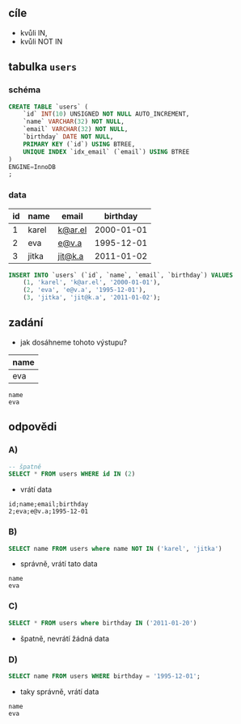 ## cíle

 - kvůli IN,
 - kvůli NOT IN

## tabulka `users`

### schéma

```sql
CREATE TABLE `users` (
	`id` INT(10) UNSIGNED NOT NULL AUTO_INCREMENT,
	`name` VARCHAR(32) NOT NULL,
	`email` VARCHAR(32) NOT NULL,
	`birthday` DATE NOT NULL,
	PRIMARY KEY (`id`) USING BTREE,
	UNIQUE INDEX `idx_email` (`email`) USING BTREE
)
ENGINE=InnoDB
;
```

### data

| id  | name  | email   | birthday   |
|-----|-------|---------|------------|
| 1   | karel | k@ar.el | 2000-01-01 |
| 2   | eva   | e@v.a   | 1995-12-01 |
| 3   | jitka | jit@k.a | 2011-01-02 |

```sql
INSERT INTO `users` (`id`, `name`, `email`, `birthday`) VALUES
	(1, 'karel', 'k@ar.el', '2000-01-01'),
	(2, 'eva', 'e@v.a', '1995-12-01'),
	(3, 'jitka', 'jit@k.a', '2011-01-02');
```

## zadání

- jak dosáhneme tohoto výstupu?

| name |
|------|
| eva  |

```
name
eva
```

## odpovědi

### A)

```sql
-- špatně
SELECT * FROM users WHERE id IN (2) 
```

- vrátí data

```
id;name;email;birthday
2;eva;e@v.a;1995-12-01
```

### B)

```sql
SELECT name FROM users where name NOT IN ('karel', 'jitka') 
```

- správně, vrátí tato data

```
name
eva
```

### C)

```sql
SELECT * FROM users where birthday IN ('2011-01-20') 
```

- špatně, nevrátí žádná data


### D)

```sql
SELECT name FROM users WHERE birthday = '1995-12-01';  
```

- taky správně, vrátí data

```
name
eva
```
